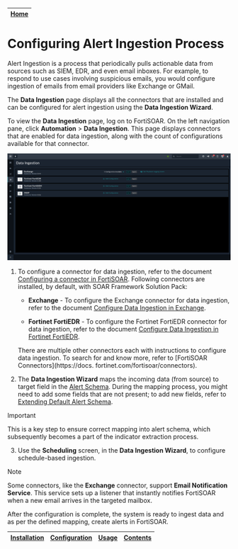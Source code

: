 | [Home](../README.md) |
|----------------------|

# Configuring Alert Ingestion Process

Alert Ingestion is a process that periodically pulls actionable data from sources such as SIEM, EDR, and even email inboxes. For example, to respond to use cases involving suspicious emails, you would configure ingestion of emails from email providers like Exchange or GMail. 

The **Data Ingestion** page displays all the connectors that are installed and can be configured for alert ingestion using the **Data Ingestion Wizard**.

To view the **Data Ingestion** page, log on to FortiSOAR. On the left navigation pane, click **Automation** > **Data Ingestion**. This page displays connectors that are enabled for data ingestion, along with the count of configurations available for that connector.

![](./res/data-ingestion-page.png)

1. To configure a connector for data ingestion, refer to the document [Configuring a connector in FortiSOAR](https://docs.fortinet.com/document/fortisoar/0.0.0/configuring-a-connector/1/configuring-a-connector#Configuring_a_connector_in_FortiSOAR_). Following connectors are installed, by default, with SOAR Framework Solution Pack:

    - **Exchange** - To configure the Exchange connector for data ingestion, refer to the document [Configure Data Ingestion in Exchange](https://docs.fortinet.com/document/fortisoar/3.4.4/exchange/148/exchange-v3-4-4#Configure_Data_Ingestion).

    - **Fortinet FortiEDR** - To configure the Fortinet FortiEDR connector for data ingestion, refer to the document [Configure Data Ingestion in Fortinet FortiEDR](https://docs.fortinet.com/document/fortisoar/1.3.0/fortinet-fortiedr/161/fortinet-fortiedr-v1-3-0#Configure_Data_Ingestion).

    There are multiple other connectors each with instructions to configure data ingestion. To search for and know more, refer to [FortiSOAR Connectors](https://docs.  fortinet.com/fortisoar/connectors).

2. The **Data Ingestion Wizard** maps the incoming data (from source) to target field in the [Alert Schema](./extending-default-alert-schema.md). During the mapping process, you might need to add some fields that are not present; to add new fields, refer to [Extending Default Alert Schema](./extending-default-alert-schema.md).

>[!Important]
>This is a key step to ensure correct mapping into alert schema, which subsequently becomes a part of the indicator extraction process.

3. Use the **Scheduling** screen, in the **Data Ingestion Wizard**, to configure schedule-based ingestion.

> [!Note]
> Some connectors, like the **Exchange** connector, support **Email Notification Service**. This service sets up a listener that instantly notifies FortiSOAR when a new email arrives in the targeted mailbox.

After the configuration is complete, the system is ready to ingest data and as per the defined mapping, create alerts in FortiSOAR.

| [Installation](./setup.md#installation) | [Configuration](./setup.md#configuration) | [Usage](./usage.md) | [Contents](./contents.md) |
|-----------------------------------------|-------------------------------------------|---------------------|---------------------------|
